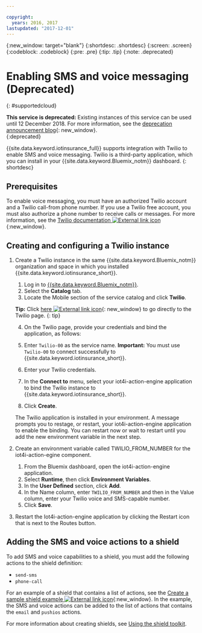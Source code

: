```yaml
---

copyright:
  years: 2016, 2017
lastupdated: "2017-12-01"
---
```


<!-- Common attributes used in the template are defined as follows: -->
{:new_window: target="blank"}
{:shortdesc: .shortdesc}
{:screen: .screen}
{:codeblock: .codeblock}
{:pre: .pre}
{:tip: .tip}
{:note: .deprecated}


# Enabling SMS and voice messaging (Deprecated)
{: #supportedcloud}

**This service is deprecated:** Existing instances of this service can be used until 12 December 2018. For more information, see the [deprecation announcement blog](https://www.ibm.com/blogs/bluemix/2017/11/iot-for-insurance-on-bluemix-migrated-to-saas-offering/){: new_window}.  
{:deprecated}


{{site.data.keyword.iotinsurance_full}} supports integration with Twilio to enable SMS and voice messaging. Twilio is a third-party application, which you can install in your {{site.data.keyword.Bluemix_notm}} dashboard.
{: shortdesc}

## Prerequisites
To enable voice messaging, you must have an authorized Twilio account and a Twilio call-from phone number.  If you use a Twilio free account, you must also authorize a phone number to receive calls or messages. For more information, see the [Twilio documentation ![External link icon](../../icons/launch-glyph.svg)](https://support.twilio.com/hc/en-us/articles/223136107-How-does-Twilio-s-Free-Trial-work-){:new_window}.

## Creating and configuring a Twilio instance
1. Create a Twilio instance in the same {{site.data.keyword.Bluemix_notm}} organization and space in which you installed {{site.data.keyword.iotinsurance_short}}.
    1. Log in to [{{site.data.keyword.Bluemix_notm}}](https://console.ng.bluemix.net).
    2. Select the **Catalog** tab.
    3. Locate the Mobile section of the service catalog and click  **Twilio**.

    **Tip:** Click  [here ![External link icon](../../icons/launch-glyph.svg "External link icon")](https://console.ng.bluemix.net/catalog/services/twilio/){: new_window} to go directly to the Twilio page.
    {: tip}

    4. On the Twilio page, provide your credentials and bind the application, as follows:

      1. Enter `Twilio-00` as the service name.  **Important:** You must use `Twilio-00` to connect successfully to {{site.data.keyword.iotinsurance_short}}.

      2. Enter your Twilio credentials.

      3. In the **Connect to** menu, select your iot4i-action-engine application to bind the Twilio instance to {{site.data.keyword.iotinsurance_short}}.

      4. Click **Create**.  

    The Twilio application is installed in your environment. A message prompts you to restage, or restart, your iot4i-action-engine application to enable the binding. You can restart now or wait to restart until you add the new environment variable in the next step.

2. Create an environment variable called TWILIO_FROM_NUMBER for the iot4i-action-egine component.
    1. From the Bluemix dashboard, open the iot4i-action-engine application.
    2. Select **Runtime**, then click **Environment Variables**.
    3. In the **User Defined** section, click **Add**.
    4. In the Name column, enter `TWILIO_FROM_NUMBER` and then in the Value column, enter your Twilio voice and SMS-capable number.
    5. Click **Save**.

3. Restart the Iot4i-action-engine application by clicking the Restart icon that is next to the Routes button.

## Adding the SMS and voice actions to a shield

To add SMS and voice capabilities to a shield, you must add the following actions to the shield definition:
  - `send-sms`
  - `phone-call`

For an example of a shield that contains a list of actions, see the [Create a sample shield example ![External link icon](../../icons/launch-glyph.svg)](https://github.com/IBM-Bluemix/iot4i-api-examples-nodejs/blob/master/bl/shield.js){:new_window}. In the example, the SMS and voice actions can be added to the list of actions that contains the `email` and `pushios` actions.

For more information about creating shields, see [Using the shield toolkit](iotinsurance_shield_toolkit.html).
